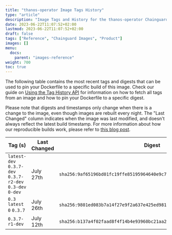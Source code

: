 ```yaml
---
title: "thanos-operator Image Tags History"
type: "article"
description: "Image Tags and History for the thanos-operator Chainguard Image"
date: 2023-06-22T11:07:52+02:00
lastmod: 2023-06-22T11:07:52+02:00
draft: false
tags: ["Reference", "Chainguard Images", "Product"]
images: []
menu:
  docs:
    parent: "images-reference"
weight: 700
toc: true
---
```


The following table contains the most recent tags and digests that can be used to pin your Dockerfile to a specific build of this image. Check our guide on [Using the Tag History API](/chainguard/chainguard-images/using-the-tag-history-api/) for information on how to fetch all tags from an image and how to pin your Dockerfile to a specific digest.

Please note that digests and timestamps only change when there is a change to the image, even though images are rebuilt every night. The "Last Changed" column indicates when the image was last modified, and doesn't always reflect the latest build timestamp. For more information about how our reproducible builds work, please refer to [this blog post](https://www.chainguard.dev/unchained/reproducing-chainguards-reproducible-image-builds).

| Tag (s)                                                    | Last Changed | Digest                                                                    |
|------------------------------------------------------------|--------------|---------------------------------------------------------------------------|
|  `latest-dev` `0.3.7-dev` `0.3.7-r2-dev` `0.3-dev` `0-dev` | July 27th    | `sha256:9af65196bd01fc19ffe85195964640e9c727bcdf861be33ac26855ca18a07281` |
|  `0.3` `latest` `0` `0.3.7`                                | July 26th    | `sha256:9801ed083b7a14f27e9f2a637e425ed98167e7c265fc13b55921cbe8092105e0` |
|  `0.3.7-r1-dev`                                            | July 12th    | `sha256:b137a4f02faad8f4f14b4e93960bc21aa2873b21a855f0574d058faf9f88cc17` |
